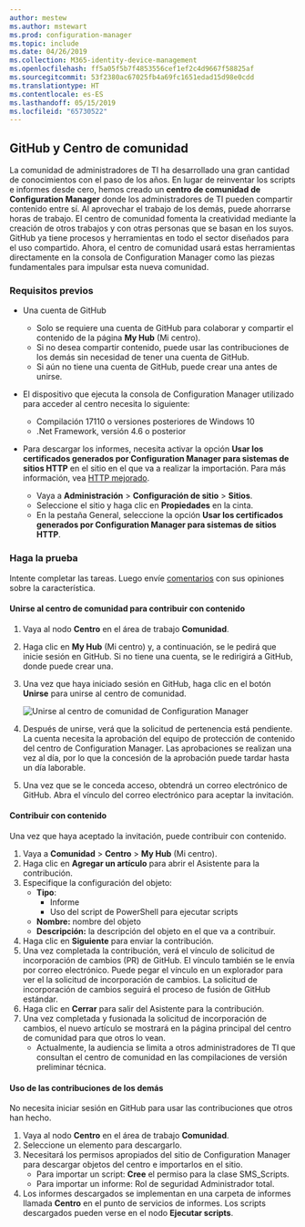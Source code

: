 ```yaml
---
author: mestew
ms.author: mstewart
ms.prod: configuration-manager
ms.topic: include
ms.date: 04/26/2019
ms.collection: M365-identity-device-management
ms.openlocfilehash: ff5a05f5b7f4853556cef1ef2c4d9667f58825af
ms.sourcegitcommit: 53f2380ac67025fb4a69fc1651edad15d98e0cdd
ms.translationtype: HT
ms.contentlocale: es-ES
ms.lasthandoff: 05/15/2019
ms.locfileid: "65730522"
---
```

## <a name="community-hub-and-github"></a>GitHub y Centro de comunidad
<!--3555935 & 3555936-->

La comunidad de administradores de TI ha desarrollado una gran cantidad de conocimientos con el paso de los años. En lugar de reinventar los scripts e informes desde cero, hemos creado un **centro de comunidad de Configuration Manager** donde los administradores de TI pueden compartir contenido entre sí. Al aprovechar el trabajo de los demás, puede ahorrarse horas de trabajo. El centro de comunidad fomenta la creatividad mediante la creación de otros trabajos y con otras personas que se basan en los suyos. GitHub ya tiene procesos y herramientas en todo el sector diseñados para el uso compartido. Ahora, el centro de comunidad usará estas herramientas directamente en la consola de Configuration Manager como las piezas fundamentales para impulsar esta nueva comunidad.


### <a name="prerequisites"></a>Requisitos previos 

- Una cuenta de GitHub

  - Solo se requiere una cuenta de GitHub para colaborar y compartir el contenido de la página **My Hub** (Mi centro).
  - Si no desea compartir contenido, puede usar las contribuciones de los demás sin necesidad de tener una cuenta de GitHub.
  - Si aún no tiene una cuenta de GitHub, puede crear una antes de unirse.

- El dispositivo que ejecuta la consola de Configuration Manager utilizado para acceder al centro necesita lo siguiente:

   - Compilación 17110 o versiones posteriores de Windows 10
   - .Net Framework, versión 4.6 o posterior

- Para descargar los informes, necesita activar la opción **Usar los certificados generados por Configuration Manager para sistemas de sitios HTTP**  en el sitio en el que va a realizar la importación. Para más información, vea [HTTP mejorado](/sccm/core/plan-design/hierarchy/enhanced-http).

     - Vaya a **Administración** > **Configuración de sitio** > **Sitios**.
     - Seleccione el sitio y haga clic en **Propiedades** en la cinta. 
     - En la pestaña General, seleccione la opción **Usar los certificados generados por Configuration Manager para sistemas de sitios HTTP**.

### <a name="try-it-out"></a>Haga la prueba

Intente completar las tareas. Luego envíe [comentarios](/sccm/core/understand/find-help#product-feedback) con sus opiniones sobre la característica.

#### <a name="join-the-community-hub-to-contribute-content"></a>Unirse al centro de comunidad para contribuir con contenido

1. Vaya al nodo **Centro** en el área de trabajo **Comunidad**.
1. Haga clic en **My Hub** (Mi centro) y, a continuación, se le pedirá que inicie sesión en GitHub. Si no tiene una cuenta, se le redirigirá a GitHub, donde puede crear una.
1. Una vez que haya iniciado sesión en GitHub, haga clic en el botón **Unirse** para unirse al centro de comunidad.

   ![Unirse al centro de comunidad de Configuration Manager](../../media/3555935-join-community-hub.png)

1. Después de unirse, verá que la solicitud de pertenencia está pendiente. La cuenta necesita la aprobación del equipo de protección de contenido del centro de Configuration Manager. Las aprobaciones se realizan una vez al día, por lo que la concesión de la aprobación puede tardar hasta un día laborable.
1. Una vez que se le conceda acceso, obtendrá un correo electrónico de GitHub. Abra el vínculo del correo electrónico para aceptar la invitación.

#### <a name="contribute-content"></a>Contribuir con contenido

Una vez que haya aceptado la invitación, puede contribuir con contenido.

1. Vaya a **Comunidad** > **Centro** > **My Hub** (Mi centro).
1. Haga clic en **Agregar un artículo** para abrir el Asistente para la contribución.
1. Especifique la configuración del objeto:
   - **Tipo**: 
     - Informe
     - Uso del script de PowerShell para ejecutar scripts
   - **Nombre:** nombre del objeto
   - **Descripción:** la descripción del objeto en el que va a contribuir.
1. Haga clic en **Siguiente** para enviar la contribución.
1. Una vez completada la contribución, verá el vínculo de solicitud de incorporación de cambios (PR) de GitHub. El vínculo también se le envía por correo electrónico. Puede pegar el vínculo en un explorador para ver el la solicitud de incorporación de cambios. La solicitud de incorporación de cambios seguirá el proceso de fusión de GitHub estándar.
1. Haga clic en **Cerrar** para salir del Asistente para la contribución.
1. Una vez completada y fusionada la solicitud de incorporación de cambios, el nuevo artículo se mostrará en la página principal del centro de comunidad para que otros lo vean.
   - Actualmente, la audiencia se limita a otros administradores de TI que consultan el centro de comunidad en las compilaciones de versión preliminar técnica.

#### <a name="use-the-contributions-of-others"></a>Uso de las contribuciones de los demás

No necesita iniciar sesión en GitHub para usar las contribuciones que otros han hecho.

1. Vaya al nodo **Centro** en el área de trabajo **Comunidad**.
1. Seleccione un elemento para descargarlo.
1. Necesitará los permisos apropiados del sitio de Configuration Manager para descargar objetos del centro e importarlos en el sitio.
    - Para importar un script: **Cree** el permiso para la clase SMS_Scripts.
    - Para importar un informe: Rol de seguridad Administrador total.
1. Los informes descargados se implementan en una carpeta de informes llamada **Centro** en el punto de servicios de informes. Los scripts descargados pueden verse en el nodo **Ejecutar scripts**.

